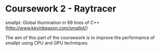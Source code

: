 Coursework 2 - Raytracer
==============

smallpt: Global Illumination in 99 lines of C++ 
(http://www.kevinbeason.com/smallpt/)

The aim of this part of the coursework is to improve the performance of smallpt using CPU and GPU techniques.
